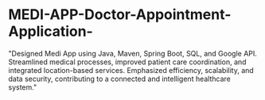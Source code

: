 # MEDI-APP-Doctor-Appointment-Application-
"Designed Medi App using Java, Maven, Spring Boot, SQL, and Google API. Streamlined medical processes, improved patient care coordination, and integrated location-based services. Emphasized efficiency, scalability, and data security, contributing to a connected and intelligent healthcare system."
